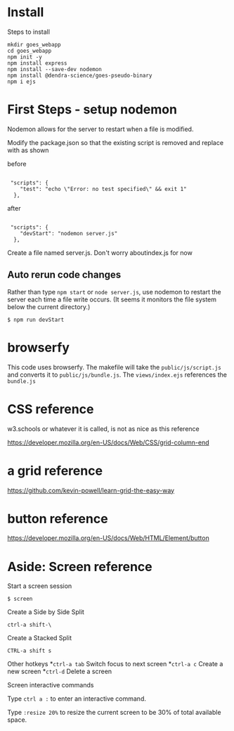 # Install 

Steps to install

```
mkdir goes_webapp
cd goes_webapp
npm init -y
npm install express
npm install --save-dev nodemon
npm install @dendra-science/goes-pseudo-binary
npm i ejs
```

# First Steps - setup nodemon
Nodemon allows for the server to restart when a file is modified.


Modify the package.json so that the existing script is removed and replace with as shown

before
```

 "scripts": {
    "test": "echo \"Error: no test specified\" && exit 1"
  },
```


after
```

 "scripts": {
    "devStart": "nodemon server.js"
  },
```
Create a file named server.js. Don't worry aboutindex.js for now

## Auto rerun code changes
Rather than type `npm start` or `node server.js`, use nodemon to restart the 
server each time a file write occurs.  (It seems it monitors the file system below
the current directory.)

```
$ npm run devStart
```

# browserfy
This code uses browserfy.  The makefile will take the `public/js/script.js` and
converts it to `public/js/bundle.js`.  The `views/index.ejs` references 
the `bundle.js`


# CSS reference

w3.schools or whatever it is  called, is not as nice as this reference

https://developer.mozilla.org/en-US/docs/Web/CSS/grid-column-end

# a grid reference


https://github.com/kevin-powell/learn-grid-the-easy-way

# button reference
https://developer.mozilla.org/en-US/docs/Web/HTML/Element/button

# Aside: Screen reference

Start a screen session
```
$ screen
```

Create a Side by Side Split   

```
ctrl-a shift-\   
```


Create a Stacked Split

```
CTRL-a shift s
```

Other hotkeys
*`ctrl-a tab` Switch focus to next screen
*`ctrl-a c` Create a new screen
*`ctrl-d` Delete a screen

Screen interactive commands

Type `ctrl a :` to enter an interactive command.

Type `:resize 20%` to resize the current screen to be 30% of total available space.





